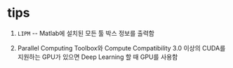# tips

1.  `LIPM` -- Matlab에 설치된 모든 툴 박스 정보를 출력함

2. Parallel Computing Toolbox와 Compute Compatibility 3.0 이상의 CUDA를 지원하는 GPU가 있으면 Deep Learning 할 때 GPU를 사용함